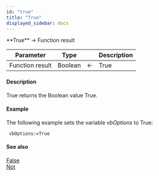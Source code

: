 ```yaml
---
id: "true"
title: "True"
displayed_sidebar: docs
---
```


<!--REF #_command_.True.Syntax-->**True**  -> Function result<!-- END REF-->
<!--REF #_command_.True.Params-->
| Parameter | Type |  | Description |
| --- | --- | --- | --- |
| Function result | Boolean | <- | True |

<!-- END REF-->

#### Description

<!--REF #_command_.True.Summary-->True returns the Boolean value True.<!-- END REF-->

#### Example

The following example sets the variable *vbOptions* to True:

```4d
 vbOptions:=True
```

#### See also
[False](false.md)  
[Not](not.md)  
